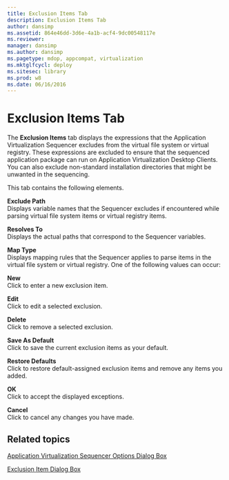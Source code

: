 ```yaml
---
title: Exclusion Items Tab
description: Exclusion Items Tab
author: dansimp
ms.assetid: 864e46dd-3d6e-4a1b-acf4-9dc00548117e
ms.reviewer: 
manager: dansimp
ms.author: dansimp
ms.pagetype: mdop, appcompat, virtualization
ms.mktglfcycl: deploy
ms.sitesec: library
ms.prod: w8
ms.date: 06/16/2016
---
```



# Exclusion Items Tab


The **Exclusion Items** tab displays the expressions that the Application Virtualization Sequencer excludes from the virtual file system or virtual registry. These expressions are excluded to ensure that the sequenced application package can run on Application Virtualization Desktop Clients. You can also exclude non-standard installation directories that might be unwanted in the sequencing.

This tab contains the following elements.

<a href="" id="exclude-path"></a>**Exclude Path**  
Displays variable names that the Sequencer excludes if encountered while parsing virtual file system items or virtual registry items.

<a href="" id="resolves-to"></a>**Resolves To**  
Displays the actual paths that correspond to the Sequencer variables.

<a href="" id="map-type"></a>**Map Type**  
Displays mapping rules that the Sequencer applies to parse items in the virtual file system or virtual registry. One of the following values can occur:

<a href="" id="new"></a>**New**  
Click to enter a new exclusion item.

<a href="" id="edit"></a>**Edit**  
Click to edit a selected exclusion.

<a href="" id="delete"></a>**Delete**  
Click to remove a selected exclusion.

<a href="" id="save-as-default"></a>**Save As Default**  
Click to save the current exclusion items as your default.

<a href="" id="restore-defaults"></a>**Restore Defaults**  
Click to restore default-assigned exclusion items and remove any items you added.

<a href="" id="ok"></a>**OK**  
Click to accept the displayed exceptions.

<a href="" id="cancel"></a>**Cancel**  
Click to cancel any changes you have made.

## Related topics


[Application Virtualization Sequencer Options Dialog Box](application-virtualization-sequencer-options-dialog-box.md)

[Exclusion Item Dialog Box](exclusion-item-dialog-box.md)

 

 





